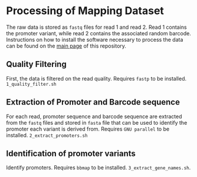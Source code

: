 # Processing of Mapping Dataset
The raw data is stored as `fastq` files for read 1 and read 2. Read 1 contains the promoter variant, while read 2 contains the associated random barcode. Instructions on how to install the software necessary to process the data can be found on the [main page](https://github.com/RPGroup-PBoC/1000_genes_ecoli) of this repository.

## Quality Filtering
First, the data is filtered on the read quality. Requires `fastp` to be installed. `1_quality_filter.sh`

## Extraction of Promoter and Barcode sequence
For each read, promoter sequence and barcode sequence are extracted from the `fastq` files and stored in `fasta` file that can be used to identify the promoter each variant is derived from. Requires `GNU parallel` to be installed. `2_extract_promoters.sh`

## Identification of promoter variants
Identify promoters. Requires `bbmap` to be installed. `3_extract_gene_names.sh`.